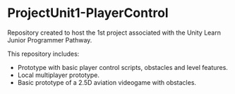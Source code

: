 # ProjectUnit1-PlayerControl
Repository created to host the 1st project associated with the Unity Learn Junior Programmer Pathway.

This repository includes:

- Prototype with basic player control scripts, obstacles and level features.
- Local multiplayer prototype.
- Basic prototype of a 2.5D aviation videogame with obstacles.
